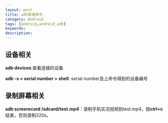 ```yaml
---
layout: post
title: adb常用命令
category: Android
tags: [android,android_adb]
keywords:
description:
---
```


## 设备相关
**adb devices**:查看连接的设备<br>

**adb -s &lt; serial number &gt; shell** :serial number及上命令得到的设备编号

## 录制屏幕相关
**adb screerecord /sdcard/test.mp4**：录制手机实况视频到test.mp4，按**ctrl+c**结束，否则录制320s。
